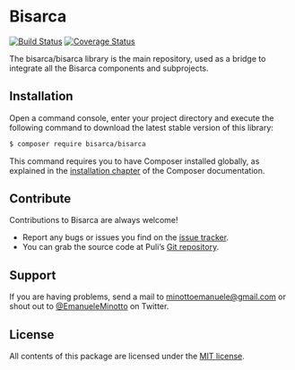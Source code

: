 Bisarca
=======

[![Build Status](https://travis-ci.org/bisarca/bisarca.svg)](https://travis-ci.org/bisarca/bisarca)
[![Coverage Status](https://coveralls.io/repos/github/bisarca/bisarca/badge.svg)](https://coveralls.io/github/bisarca/bisarca)

The bisarca/bisarca library is the main repository, used as a bridge to
integrate all the Bisarca components and subprojects.

Installation
------------

Open a command console, enter your project directory and execute the
following command to download the latest stable version of this library:

```bash
$ composer require bisarca/bisarca
```

This command requires you to have Composer installed globally, as explained
in the [installation chapter](https://getcomposer.org/doc/00-intro.md) of the Composer documentation.

Contribute
----------

Contributions to Bisarca are always welcome!

* Report any bugs or issues you find on the [issue tracker](https://github.com/bisarca/bisarca/issues).
* You can grab the source code at Puli’s [Git repository](https://github.com/bisarca/bisarca).

Support
-------

If you are having problems, send a mail to minottoemanuele@gmail.com or shout
out to [@EmanueleMinotto](https://twitter.com/EmanueleMinotto) on Twitter.

License
-------

All contents of this package are licensed under the [MIT license](LICENSE).
